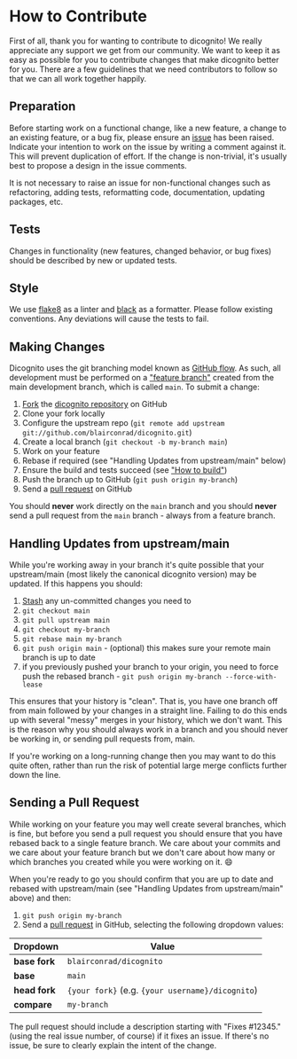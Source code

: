 # How to Contribute

First of all, thank you for wanting to contribute to dicognito! We really appreciate any support we get from
our community. We want to keep it as easy as possible for you to contribute changes that make dicognito
better for you. There are a few guidelines that we need contributors to follow so that we can all work
together happily.

## Preparation

Before starting work on a functional change, like a new feature, a change to an existing feature, or a bug
fix, please ensure an [issue](https://github.com/dicognito/dicognito/issues) has been raised. Indicate your
intention to work on the issue by writing a comment against it. This will prevent duplication of effort. If
the change is non-trivial, it's usually best to propose a design in the issue comments.

It is not necessary to raise an issue for non-functional changes such as refactoring, adding tests,
reformatting code, documentation, updating packages, etc.

## Tests

Changes in functionality (new features, changed behavior, or bug fixes) should be described by new or
updated tests.

## Style

We use [flake8](http://flake8.pycqa.org/en/latest/) as a linter and [black](https://black.readthedocs.io/en/stable/)
as a formatter. Please follow existing conventions. Any deviations will cause the tests to fail.

## Making Changes

Dicognito uses the git branching model known as [GitHub flow](https://help.github.com/articles/github-flow/).
As such, all development must be performed on a
["feature branch"](https://martinfowler.com/bliki/FeatureBranch.html) created from the main development
branch, which is called `main`. To submit a change:

1. [Fork](https://help.github.com/forking/) the
   [dicognito repository](https://github.com/blairconrad/dicognito/) on GitHub
1. Clone your fork locally
1. Configure the upstream repo (`git remote add upstream git://github.com/blairconrad/dicognito.git`)
1. Create a local branch (`git checkout -b my-branch main`)
1. Work on your feature
1. Rebase if required (see "Handling Updates from upstream/main" below)
1. Ensure the build and tests succeed (see ["How to build"](how_to_build.md "How to build"))
1. Push the branch up to GitHub (`git push origin my-branch`)
1. Send a [pull request](https://help.github.com/articles/using-pull-requests) on GitHub

You should **never** work directly on the `main` branch and you should **never** send a pull request from
the `main` branch - always from a feature branch.

## Handling Updates from upstream/main

While you're working away in your branch it's quite possible that your upstream/main (most likely the
canonical dicognito version) may be updated. If this happens you should:

1. [Stash](https://git-scm.com/book/en/v2/Git-Tools-Stashing-and-Cleaning) any un-committed changes you
   need to
1. `git checkout main`
1. `git pull upstream main`
1. `git checkout my-branch`
1. `git rebase main my-branch`
1. `git push origin main` - (optional) this makes sure your remote main branch is up to date
1. if you previously pushed your branch to your origin, you need to force push the rebased branch -
   `git push origin my-branch --force-with-lease`

This ensures that your history is "clean". That is, you have one branch off from main followed by your
changes in a straight line. Failing to do this ends up with several "messy" merges in your history, which we
don't want. This is the reason why you should always work in a branch and you should never be working in, or
sending pull requests from, main.

If you're working on a long-running change then you may want to do this quite often, rather than run the
risk of potential large merge conflicts further down the line.

## Sending a Pull Request

While working on your feature you may well create several branches, which is fine, but before you send a
pull request you should ensure that you have rebased back to a single feature branch. We care about your
commits and we care about your feature branch but we don't care about how many or which branches you created
while you were working on it. :smile:

When you're ready to go you should confirm that you are up to date and rebased with upstream/main (see
"Handling Updates from upstream/main" above) and then:

1. `git push origin my-branch`
1. Send a [pull request](https://help.github.com/articles/using-pull-requests) in GitHub, selecting the
   following dropdown values:

| Dropdown      | Value                                             |
|---------------|---------------------------------------------------|
| **base fork** | `blairconrad/dicognito`                           |
| **base**      | `main`                                          |
| **head fork** | `{your fork}` (e.g. `{your username}/dicognito`)  |
| **compare**   | `my-branch`                                       |

The pull request should include a description starting with "Fixes #12345." (using the real issue number, of
course) if it fixes an issue. If there's no issue, be sure to clearly explain the intent of the change.
